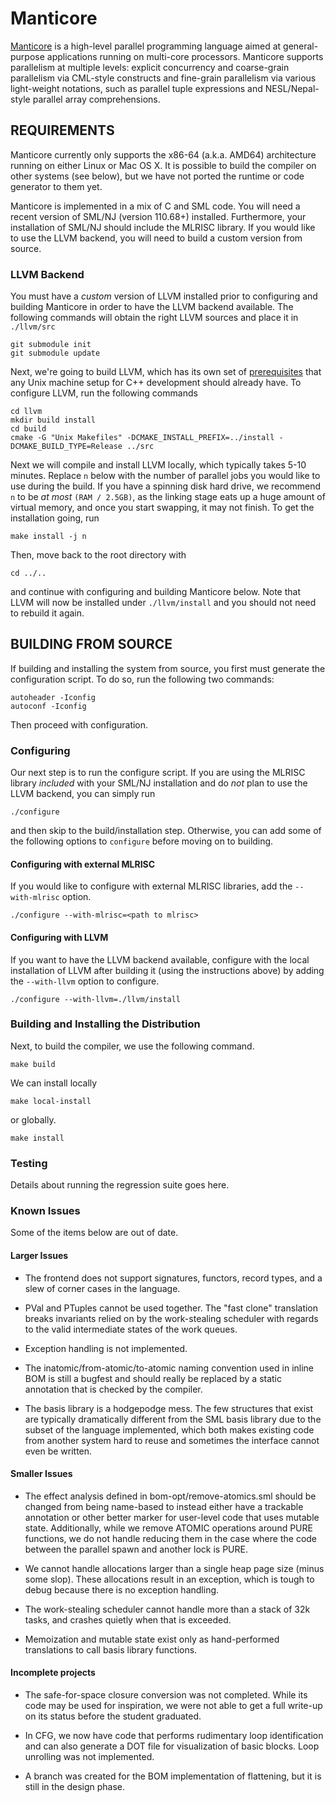 # Manticore

[Manticore](http://manticore.cs.uchicago.edu) is a high-level parallel programming language aimed at general-purpose applications running on multi-core processors. Manticore supports parallelism at multiple levels: explicit concurrency and coarse-grain parallelism via CML-style constructs and fine-grain parallelism via various light-weight notations, such as parallel tuple expressions and NESL/Nepal-style parallel array comprehensions.

## REQUIREMENTS


Manticore currently only supports the x86-64 (a.k.a. AMD64)
architecture running on either Linux or Mac OS X. It is possible to
build the compiler on other systems (see below), but we have not
ported the runtime or code generator to them yet.

Manticore is implemented in a mix of C and SML code.  You will need a
recent version of SML/NJ (version 110.68+) installed.  Furthermore,
your installation of SML/NJ should include the MLRISC library. If you would
like to use the LLVM backend, you will need to build a custom version from
source.

### LLVM Backend

You must have a *custom* version of LLVM installed prior to configuring and
building Manticore in order to have the LLVM backend available. 
The following commands will obtain the right LLVM sources and place it in `./llvm/src`

    git submodule init
    git submodule update
    
Next, we're going to build LLVM, which has its own set of [prerequisites](http://llvm.org/docs/GettingStarted.html#software) that
any Unix machine setup for C++ development should already have. To configure LLVM, run the following commands

    cd llvm
    mkdir build install
    cd build
    cmake -G "Unix Makefiles" -DCMAKE_INSTALL_PREFIX=../install -DCMAKE_BUILD_TYPE=Release ../src
    
Next we will compile and install LLVM locally, which typically takes 5-10 minutes.
Replace `n` below with the number of parallel jobs you would like to use during the build.
If you have a spinning disk hard drive, we recommend `n` to be *at most* `(RAM / 2.5GB)`,
as the linking stage eats up a huge amount of virtual memory, and once you start swapping,
it may not finish. To get the installation going, run

    make install -j n 

Then, move back to the root directory with

    cd ../..

and continue with configuring and building Manticore below. Note that LLVM will now be
installed under `./llvm/install` and you should not need to rebuild it again.


## BUILDING FROM SOURCE

If building and installing the system from source, you first must 
generate the configuration script.  To do so, run the following two commands:

	autoheader -Iconfig
	autoconf -Iconfig
    
Then proceed with configuration.

### Configuring

Our next step is to run the configure script. If you are using the MLRISC
library *included* with your SML/NJ installation and do *not* plan to use the
LLVM backend, you can simply run

	./configure

and then skip to the build/installation step. Otherwise, you can add some
of the following options to `configure` before moving on to building.

#### Configuring with external MLRISC

If you would like to configure with external MLRISC libraries, 
add the `--with-mlrisc` option.

	./configure --with-mlrisc=<path to mlrisc>

#### Configuring with LLVM

If you want to have the LLVM backend available, configure with the local 
installation of LLVM after building it (using the instructions above) by 
adding the `--with-llvm` option to configure.

    ./configure --with-llvm=./llvm/install
    

### Building and Installing the Distribution

Next, to build the compiler, we use the following command.

    make build

We can install locally

    make local-install

or globally.

    make install

### Testing

Details about running the regression suite goes here.


### Known Issues

Some of the items below are out of date.

#### Larger Issues
- The frontend does not support signatures, functors, record types, and a slew of
corner cases in the language.

- PVal and PTuples cannot be used together. The "fast clone" translation breaks
invariants relied on by the work-stealing scheduler with regards to the valid
intermediate states of the work queues.

- Exception handling is not implemented.

- The inatomic/from-atomic/to-atomic naming convention used in inline BOM is still
a bugfest and should really be replaced by a static annotation that is checked
by the compiler.

- The basis library is a hodgepodge mess. The few structures that exist are
typically dramatically different from the SML basis library due to the subset of
the language implemented, which both makes existing code from another system
hard to reuse and sometimes the interface cannot even be written.

#### Smaller Issues

- The effect analysis defined in bom-opt/remove-atomics.sml should be changed from
being name-based to instead either have a trackable annotation or other better
marker for user-level code that uses mutable state. Additionally, while we
remove ATOMIC operations around PURE functions, we do not handle reducing them
in the case where the code between the parallel spawn and another lock is PURE.

- We cannot handle allocations larger than a single heap page size (minus some
slop). These allocations result in an exception, which is tough to debug because
there is no exception handling.

- The work-stealing scheduler cannot handle more than a stack of 32k tasks, and
crashes quietly when that is exceeded.

- Memoization and mutable state exist only as hand-performed translations to call
basis library functions.

#### Incomplete projects

- The safe-for-space closure conversion was not completed. While its code may be
used for inspiration, we were not able to get a full write-up on its status
before the student graduated.

- In CFG, we now have code that performs rudimentary loop identification and can
also generate a DOT file for visualization of basic blocks. Loop unrolling was
not implemented.

- A branch was created for the BOM implementation of flattening, but it is still
in the design phase.
